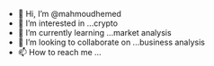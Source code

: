 - 👋 Hi, I’m @mahmoudhemed
- 👀 I’m interested in ...crypto
- 🌱 I’m currently learning ...market analysis
- 💞️ I’m looking to collaborate on ...business analysis
- 📫 How to reach me ...

<!---
mahmoudhemed/mahmoudhemed is a ✨ special ✨ repository because its `README.md` (this file) appears on your GitHub profile.
You can click the Preview link to take a look at your changes.
--->

